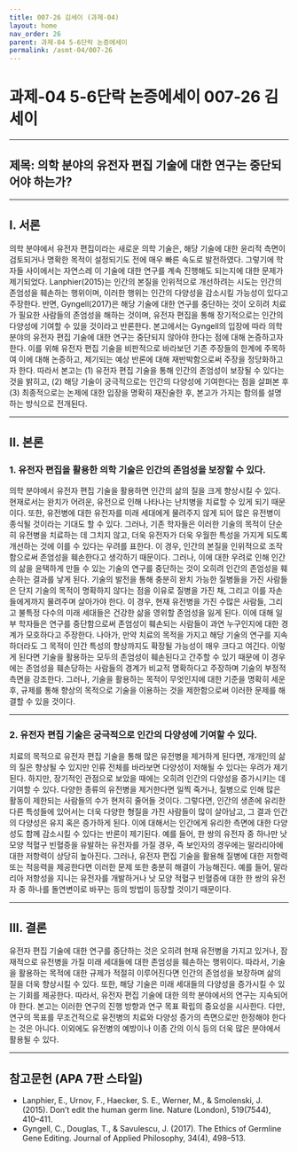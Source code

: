 ```yaml
---
title: 007-26 김세이 (과제-04)
layout: home
nav_order: 26
parent: 과제-04 5-6단락 논증에세이
permalink: /asmt-04/007-26
---
```


# 과제-04 5-6단락 논증에세이 007-26 김세이 

---

## 제목: 의학 분야의 유전자 편집 기술에 대한 연구는 중단되어야 하는가?

---

## I. 서론

의학 분야에서 유전자 편집이라는 새로운 의학 기술은, 해당 기술에 대한 윤리적 측면이 검토되거나 명확한 목적이 설정되기도 전에 매우 빠른 속도로 발전하였다. 그렇기에 학자들 사이에서는 자연스레 이 기술에 대한 연구를 계속 진행해도 되는지에 대한 문제가 제기되었다. Lanphier(2015)는 인간의 본질을 인위적으로 개선하려는 시도는 인간의 존엄성을 훼손하는 행위이며, 이러한 행위는 인간의 다양성을 감소시킬 가능성이 있다고 주장한다. 반면, Gyngell(2017)은 해당 기술에 대한 연구를 중단하는 것이 오히려 치료가 필요한 사람들의 존엄성을 해하는 것이며, 유전자 편집을 통해 장기적으로는 인간의 다양성에 기여할 수 있을 것이라고 반론한다. 본고에서는 Gyngell의 입장에 따라 의학 분야의 유전자 편집 기술에 대한 연구는 중단되지 않아야 한다는 점에 대해 논증하고자 한다. 이를 위해 유전자 편집 기술을 비판적으로 바라보던 기존 주장들의 한계에 주목하여 이에 대해 논증하고, 제기되는 예상 반론에 대해 재반박함으로써 주장을 정당화하고자 한다. 따라서 본고는 (1) 유전자 편집 기술을 통해 인간의 존엄성이 보장될 수 있다는 것을 밝히고, (2) 해당 기술이 궁극적으로는 인간의 다양성에 기여한다는 점을 살펴본 후 (3) 최종적으로는 논제에 대한 입장을 명확히 재진술한 후, 본고가 가지는 함의를 설명하는 방식으로 전개된다.

---

## II. 본론

### 1. 유전자 편집을 활용한 의학 기술은 인간의 존엄성을 보장할 수 있다.

의학 분야에서 유전자 편집 기술을 활용하면 인간의 삶의 질을 크게 향상시킬 수 있다. 현재로서는 완치가 어려운, 유전으로 인해 나타나는 난치병을 치료할 수 있게 되기 때문이다. 또한, 유전병에 대한 유전자를 미래 세대에게 물려주지 않게 되어 많은 유전병이 종식될 것이라는 기대도 할 수 있다. 그러나, 기존 학자들은 이러한 기술의 목적이 단순히 유전병을 치료하는 데 그치지 않고, 더욱 유전자가 더욱 우월한 특성을 가지게 되도록 개선하는 것에 이를 수 있다는 우려를 표한다. 이 경우, 인간의 본질을 인위적으로 조작함으로써 존엄성을 훼손한다고 생각하기 때문이다. 그러나, 이에 대한 우려로 인해 인간의 삶을 윤택하게 만들 수 있는 기술의 연구를 중단하는 것이 오히려 인간의 존엄성을 훼손하는 결과를 낳게 된다. 기술의 발전을 통해 충분히 완치 가능한 질병들을 가진 사람들은 단지 기술의 목적이 명확하지 않다는 점을 이유로 질병을 가진 채, 그리고 이를 자손들에게까지 물려주며 살아가야 한다. 이 경우, 현재 유전병을 가진 수많은 사람들, 그리고 불특정 다수의 미래 세대들은 건강한 삶을 영위할 존엄성을 잃게 된다. 이에 대해 일부 학자들은 연구를 중단함으로써 존엄성이 훼손되는 사람들이 과연 누구인지에 대한 경계가 모호하다고 주장한다. 나아가, 만약 치료의 목적을 가지고 해당 기술의 연구를 지속하더라도 그 목적이 인간 특성의 향상까지도 확장될 가능성이 매우 크다고 여긴다. 이렇게 된다면 기술을 활용하는 모두의 존엄성이 훼손된다고 간주할 수 있기 때문에 이 경우에는 존엄성을 훼손당하는 사람들의 경계가 비교적 명확하다고 주장하며 기술의 부정적 측면을 강조한다. 그러나, 기술을 활용하는 목적이 무엇인지에 대한 기준을 명확히 세운 후, 규제를 통해 향상의 목적으로 기술을 이용하는 것을 제한함으로써 이러한 문제를 해결할 수 있을 것이다.

---

### 2. 유전자 편집 기술은 궁극적으로 인간의 다양성에 기여할 수 있다.

치료의 목적으로 유전자 편집 기술을 통해 많은 유전병을 제거하게 된다면, 개개인의 삶의 질은 향상될 수 있지만 인류 전체를 바라보면 다양성이 저해될 수 있다는 우려가 제기된다. 하지만, 장기적인 관점으로 보았을 때에는 오히려 인간의 다양성을 증가시키는 데 기여할 수 있다. 다양한 종류의 유전병을 제거한다면 일찍 죽거나, 질병으로 인해 많은 활동이 제한되는 사람들의 수가 현저히 줄어들 것이다. 그렇다면, 인간의 생존에 유리한 다른 특성들에 있어서는 더욱 다양한 형질을 가진 사람들이 많이 살아남고, 그 결과 인간의 다양성은 유지 혹은 증가하게 된다. 이에 대해서는 인간에게 유리한 측면에 대한 다양성도 함께 감소시킬 수 있다는 반론이 제기된다. 예를 들어, 한 쌍의 유전자 중 하나만 낫 모양 적혈구 빈혈증을 유발하는 유전자를 가질 경우, 즉 보인자의 경우에는 말라리아에 대한 저항력이 상당히 높아진다. 그러나, 유전자 편집 기술을 활용해 질병에 대한 저항력 또는 적응력을 제공한다면 이러한 문제 또한 충분히 해결이 가능해진다. 예를 들어, 말라리아 저항성을 지니는 유전자를 개발하거나 낫 모양 적혈구 빈혈증에 대한 한 쌍의 유전자 중 하나를 돌연변이로 바꾸는 등의 방법이 등장할 것이기 때문이다.

---

## III. 결론 

유전자 편집 기술에 대한 연구를 중단하는 것은 오히려 현재 유전병을 가지고 있거나, 잠재적으로 유전병을 가질 미래 세대들에 대한 존엄성을 훼손하는 행위이다. 따라서, 기술을 활용하는 목적에 대한 규제가 적절히 이루어진다면 인간의 존엄성을 보장하며 삶의 질을 더욱 향상시킬 수 있다. 또한, 해당 기술은 미래 세대들의 다양성을 증가시킬 수 있는 기회를 제공한다. 따라서, 유전자 편집 기술에 대한 의학 분야에서의 연구는 지속되어야 한다. 본고는 이러한 연구의 진행 방향과 연구 목표 확립의 중요성을 시사한다. 다만, 연구의 목표를 무조건적으로 유전병의 치료와 다양성 증가의 측면으로만 한정해야 한다는 것은 아니다. 이외에도 유전병의 예방이나 이종 간의 이식 등의 더욱 많은 분야에서 활용될 수 있다.

---

## 참고문헌 (APA 7판 스타일)

- Lanphier, E., Urnov, F., Haecker, S. E., Werner, M., & Smolenski, J. (2015). Don’t edit the human germ line. Nature (London), 519(7544), 410–411.
- Gyngell, C., Douglas, T., & Savulescu, J. (2017). The Ethics of Germline Gene Editing. Journal of Applied Philosophy, 34(4), 498–513.